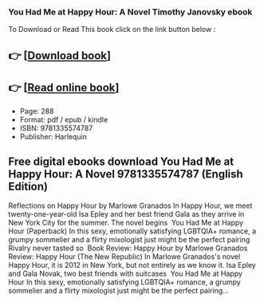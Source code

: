 ### You Had Me at Happy Hour: A Novel Timothy Janovsky ebook

To Download or Read This book click on the link button below :

## 👉  [**[Download book](http://ebooksharez.info/download.php?group=book&from=github.com&id=714925&lnk=1081 "Download book")**]

## 👉  [**[Read online book](http://ebooksharez.info/download.php?group=book&from=github.com&id=714925&lnk=1081 "Read online book")**]


* Page: 288
* Format: pdf / epub / kindle
* ISBN: 9781335574787
* Publisher: Harlequin



## Free digital ebooks download You Had Me at Happy Hour: A Novel 9781335574787 (English Edition)



 Reflections on Happy Hour by Marlowe Granados In Happy Hour, we meet twenty-one-year-old Isa Epley and her best friend Gala as they arrive in New York City for the summer. The novel begins 
 You Had Me at Happy Hour (Paperback) In this sexy, emotionally satisfying LGBTQIA+ romance, a grumpy sommelier and a flirty mixologist just might be the perfect pairing Rivalry never tasted so 
 Book Review: Happy Hour by Marlowe Granados 
 Review: Happy Hour (The New Republic) In Marlowe Granados&#039;s novel Happy Hour, it is 2012 in New York, but not entirely as we know it. Isa Epley and Gala Novak, two best friends with suitcases 
 You Had Me at Happy Hour In this sexy, emotionally satisfying LGBTQIA+ romance, a grumpy sommelier and a flirty mixologist just might be the perfect pairing…





